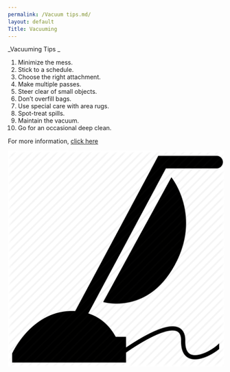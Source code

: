 ```yaml
---
permalink: /Vacuum tips.md/
layout: default
Title: Vacuuming
---
```


_Vacuuming Tips _


1.	Minimize the mess.
2.	Stick to a schedule. 
3.	Choose the right attachment. 
4.	Make multiple passes. 
5.	Steer clear of small objects. 
6.	Don’t overfill bags. 
7.	Use special care with area rugs. 
8.	Spot-treat spills. 
9.	Maintain the vacuum. 
10.	Go for an occasional deep clean.  

For more information, [click here](http://www.consumerreports.org/cro/news/2011/03/consumer-reports-10-tips-on-how-to-vacuum/index.htm)


![](/Images/Vacuum.png)
